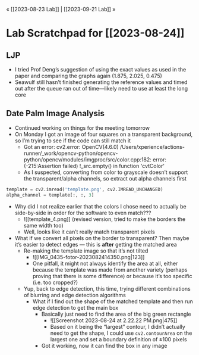 « [[2023-08-23 Lab]] | [[2023-09-21 Lab]] » 
# Lab Scratchpad for [[2023-08-24]]
## LJP
- I tried Prof Deng’s suggestion of using the exact values as used in the paper and comparing the graphs again (1.875, 2.025, 0.475)
- Seawulf still hasn’t finished generating the reference values and timed out after the queue ran out of time—likely need to use at least the long core

## Date Palm Image Analysis
- Continued working on things for the meeting tomorrow
- On Monday I got an image of four squares on a transparent background, so I’m trying to see if the code can still match it
	- Got an error: cv2.error: OpenCV(4.6.0) /Users/xperience/actions-runner/_work/opencv-python/opencv-python/opencv/modules/imgproc/src/color.cpp:182: error: (-215:Assertion failed) !_src.empty() in function 'cvtColor'
	- As I suspected, converting from color to grayscale doesn’t support the transparent/alpha channels, so extract out alpha channels first

```python
template = cv2.imread('template.png', cv2.IMREAD_UNCHANGED)
alpha_channel = template[:, :, 3]
```

- Why did I not realize earlier that the colors I chose need to actually be side-by-side in order for the software to even match???
	- ![[template_4.png]] (revised version, tried to make the borders the same width too)
	- Well, looks like it can’t really match transparent pixels
- What if we convert all pixels on the border to transparent? Then maybe it’s easier to detect edges — this is **after** getting the matched area
	- Re-making the template image so that it’s not tilted
		- ![[IMG_0435-fotor-2023082414350.png|123]]
		- One pitfall, it might not always identify the area at all, either because the template was made from another variety (perhaps proving that there is some difference) or because it’s too specific (i.e. too cropped?)
	- Yup, back to edge detection, this time, trying different combinations of blurring and edge detection algorithms
		- What if I find out the shape of the matched template and then run edge detection to get the main box
			- Basically just need to find the area of the big green rectangle
				- ![[Screenshot 2023-08-24 at 2.22.22 PM.png|475]]
				- Based on it being the “largest” contour, I didn’t actually need to get the shape, I could use `cv2.contourArea` on the largest one and set a boundary definition of $\pm 100$ pixels
			- Got it working, now it can find the box in any image